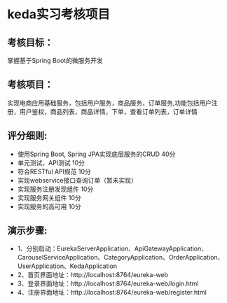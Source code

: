# keda实习考核项目
## 考核目标：
掌握基于Spring Boot的微服务开发
## 考核项目：
实现电商应用基础服务，包括用户服务，商品服务，订单服务,功能包括用户注册，用户鉴权，商品列表，商品详情，下单，查看订单列表，订单详情
## 评分细则:
* 使用Spring Boot, Spring JPA实现底层服务的CRUD 40分
* 单元测试，API测试 10分
* 符合RESTful API规范 10分
* 实现webservice接口查询订单（暂未实现）
* 实现服务注册发现组件 10分
* 实现服务网关组件 10分
* 实现服务的高可用 10分


## 演示步骤:
* 1、分别启动：EurekaServerApplication、ApiGatewayApplication、CarouselServiceApplication、CategoryApplication、OrderApplication、UserApplication、KedaApplication
* 2、首页界面地址：http://localhost:8764/eureka-web
* 3、登录界面地址：http://localhost:8764/eureka-web/login.html
* 4、注册界面地址：http://localhost:8764/eureka-web/register.html
